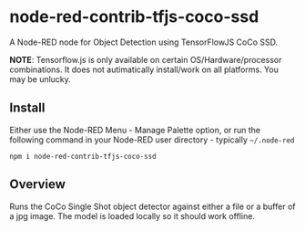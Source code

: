 node-red-contrib-tfjs-coco-ssd
==============================

A Node-RED node for Object Detection using TensorFlowJS CoCo SSD.

**NOTE**: Tensorflow.js is only available on certain OS/Hardware/processor combinations.
It does not autimatically install/work on all platforms. You may be unlucky.

Install
-------
Either use the Node-RED Menu - Manage Palette option, or run the following command in your Node-RED user directory - typically `~/.node-red`

    npm i node-red-contrib-tfjs-coco-ssd

Overview
--------

Runs the CoCo Single Shot object detector against either a file or a buffer of a jpg image.
The model is loaded locally so it should work offline.
